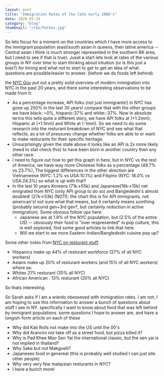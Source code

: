 ```yaml
---
layout: post
title: "Immigration Rates of the late early 2000's"
date: 2020-03-29
category: "blog"
thumbnail: "/res/Pathos.jpg"
---
```

So lets focus for a moment on the countries which I have more access to the immigrant population (east/south asian in queens, then latine america -- Central asian I think is much stronger represented in the southern BK area, but I need to see if that is true).  Juset a start lets look at rates of the various groups in NY over time to start thinking about intuition (or is this just a bias?)  for timing and what not to start to get to get an idea of what questions are possible/easier to answer.  (before we do foods left behind).

the [NYC Gov](https://www.nyc.gov/assets/immigrants/downloads/pdf/Fact-Sheet-NYCs-API-Immigrant-Population.pdf) put out a pretty solid overview of modern immigration into NYC in the past 20 years, and there some interesting observations to be made from it:
 - As a percentage increase, API folks (not just immigrants!) in NYC has gone up 250% in the last 30 years! compare that with the other groups we have black: ~0%, hispanic:37% and white:-37%.  Now in absolute terms this tells quite a different story, we have API folks at (+1.2mm), Hispanic at (+1.1mm) and White at (-1mm).  So we need to do some research into the resturant breakdown of NYC and see what that reflects, as a lot of pressures change whether folks are able to or want to make resturants for their specific heritage.
 - Unsurprisingly given the state above it looks like an API is 2x more likely (need to stat check this) to have been born in another country then any other race.
 - I need to figure out how to get this graph in here, but in NYC vs the rest of America, we have way more Chineese folks as a percentage (49.7% vs 23.7%), The biggest differences in the other direction are Vietnameese (NYC: 1.2% vs USA:10.1%) and Filipino (NYC: 18.0% vs USA:24.3%) so what is up with that?
 - In the last 10 years Koreans (71k->55k) and Japanese(16k->15k) net emigrated from NYC (only API group to do so) and Bangledeshi's almost doubled! (27k->53k) (NOTE: the chart this is for API immigrants, not american's! not sure what that means, but it certainly means somthing (probably second gen+3rd gen?, but certainly  reduction in active immigration).  Some obvious follow ups here:
   - Japanese are at 1.9% of the NYC population, but (2.5% of the entire US) -- obviously their food is "over respresented" in pop culture, this is well explored, find some good articles to link that here.
   - Will we start to we more Eastern-Indian/Bangledeshi cuisine pop up?

Some other notes from [NYC on resturant stuff](https://www.osc.state.ny.us/files/reports/osdc/pdf/nyc-restaurant-industry-final.pdf):
 - Hispanics make up 44% of resturant workforce (27% of all NYC workers)
 - Asians make up 20% of resturant workers (and 15% of all NYC workers)
 where as:
 - Whites 21% resturant (35% all NYC)
 - African American : 13% resturant (20% all NYC)

So thats interesting.

So Sarah asks if I am a wierdo obessesed with immigration rates.  I am not, I am hoping to use this information to answer a bunch of questions about stuff I see in NY.  specifically I want to know about food that was left behind by immigrant populations. some questions I hope to answer are, and have a longish-form article on each of these 

 - Why did Kati Rolls not make into the US until the 00's
 - Why did Arancini not take off as a street food, but pizza killed it?
 - Why is Pad Khee Mao Sen Yai the international classic, but the sen yai is not implied in thailand?
 - Why Sake but not Makgoelli?
 - Japaneses food in genereal (this is probably well studied I can just site other people)
 - Why very very few malaysian resturants in NYC?
 - I have a bunch more!